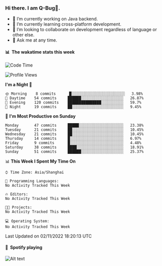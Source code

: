 ### Hi there. I am Q-Bug🐞.

- 🔭 I’m currently working on Java backend.
- 🌱 I’m currently learning cross-platform development.
- 👯 I’m looking to collaborate on development regardless of language or other else.
- 💬 Ask me at any time.

#### 📊 &nbsp;**The wakatime stats this week**  
<!--START_SECTION:waka-->
![Code Time](http://img.shields.io/badge/Code%20Time-42%20hrs%2051%20mins-blue)

![Profile Views](http://img.shields.io/badge/Profile%20Views-0-blue)

**I'm a Night 🦉** 

```text
🌞 Morning    8 commits      █░░░░░░░░░░░░░░░░░░░░░░░░   3.98% 
🌆 Daytime    54 commits     ██████░░░░░░░░░░░░░░░░░░░   26.87% 
🌃 Evening    120 commits    ███████████████░░░░░░░░░░   59.7% 
🌙 Night      19 commits     ██░░░░░░░░░░░░░░░░░░░░░░░   9.45%

```
📅 **I'm Most Productive on Sunday** 

```text
Monday       47 commits     █████░░░░░░░░░░░░░░░░░░░░   23.38% 
Tuesday      21 commits     ██░░░░░░░░░░░░░░░░░░░░░░░   10.45% 
Wednesday    21 commits     ██░░░░░░░░░░░░░░░░░░░░░░░   10.45% 
Thursday     14 commits     █░░░░░░░░░░░░░░░░░░░░░░░░   6.97% 
Friday       9 commits      █░░░░░░░░░░░░░░░░░░░░░░░░   4.48% 
Saturday     38 commits     ████░░░░░░░░░░░░░░░░░░░░░   18.91% 
Sunday       51 commits     ██████░░░░░░░░░░░░░░░░░░░   25.37%

```


📊 **This Week I Spent My Time On** 

```text
⌚︎ Time Zone: Asia/Shanghai

💬 Programming Languages: 
No Activity Tracked This Week

🔥 Editors: 
No Activity Tracked This Week

🐱‍💻 Projects: 
No Activity Tracked This Week

💻 Operating System: 
No Activity Tracked This Week

```


 Last Updated on 02/11/2022 18:20:13 UTC
<!--END_SECTION:waka-->

#### 🎵 &nbsp;**Spotify playing**  
![Alt text](https://spotify-recently-played-readme.vercel.app/api?user=e5y1o4x7kdt9kf2blu4wvmb4s&unique={true|1|on|yes})

